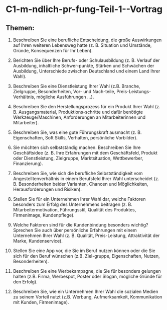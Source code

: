 # C1-m-ndlich-pr-fung-Teil-1--Vortrag

## Themen:

1. Beschreiben Sie eine berufliche Entscheidung, die große Auswirkungen auf Ihren weiteren Lebensweg hatte (z. B. Situation und Umstände, Gründe, Konsequenzen für Ihr Leben).

2. Berichten Sie über Ihre Berufs- oder Schulausbildung (z. B. Verlauf der Ausbildung, inhaltliche Schwer-punkte, Stärken und Schwächen der Ausbildung, Unterschiede zwischen Deutschland und einem Land Ihrer Wahl).

3. Beschreiben Sie eine Dienstleistung Ihrer Wahl (z.B. Branche, Zielgruppe, Besonderheiten, Vor- und Nach-teile, Preis-Leistungs-Verhältnis, mögliche Ausführungen ...).

4. Beschreiben Sie den Herstellungsprozess für ein Produkt Ihrer Wahl (z. B. Ausgangsmaterial, Produktions-schritte und dafür benötigte Werkzeuge/Maschinen, Anforderungen an Mitarbeiterinnen und Mitarbeiter).

5. Beschreiben Sie, was eine gute Führungskraft ausmacht (z. B. Eigenschaften, Soft Skills, Verhalten, persönliche Vorbilder).

6. Sie möchten sich selbstständig machen. Beschreiben Sie Ihre Geschäftsidee (z. B. Ihre Erfahrungen mit dem Geschäftsfeld, Produkt oder Dienstleistung, Zielgruppe, Marktsituation, Wettbewerber, Finanzierung).

7. Beschreiben Sie, wie sich die berufliche Selbstständigkeit vom Angestelltenverhältnis in einem Berufsfeld Ihrer Wahl unterscheidet (z. B. Besonderheiten beider Varianten, Chancen und Möglichkeiten, Herausforderungen und Risiken).

8. Stellen Sie für ein Unternehmen Ihrer Wahl dar, welche Faktoren besonders zum Erfolg des Unternehmens beitragen (z. B. Mitarbeitermotivation, Führungsstil, Qualität des Produktes, Firmenimage, Kundenpflege).

9. Welche Faktoren sind für die Kundenbindung besonders wichtig? Sprechen Sie auch über persönliche Erfahrungen mit einem Unternehmen Ihrer Wahl (z. B. Qualität, Preis-Leistung, Attraktivität der Marke, Kundenservice).

10. Stellen Sie eine App vor, die Sie im Beruf nutzen können oder die Sie sich für den Beruf wünschen (z.B. Ziel-gruppe, Eigenschaften, Nutzen, Besonderheiten).

11. Beschreiben Sie eine Werbekampagne, die Sie für besonders gelungen halten (z.B. Firma, Werbespot, Poster oder Slogan, mögliche Gründe für den Erfolg).

12. Beschreiben Sie, wie ein Unternehmen Ihrer Wahl die sozialen Medien zu seinem Vorteil nutzt (z.B.
Werbung, Aufmerksamkeit, Kommunikation mit Kunden, Firmenimage).
